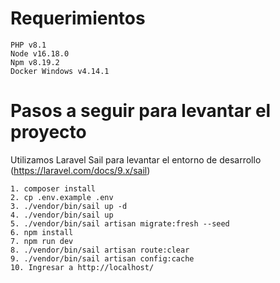 # Requerimientos

    PHP v8.1
    Node v16.18.0
    Npm v8.19.2
    Docker Windows v4.14.1

# Pasos a seguir para levantar el proyecto

Utilizamos Laravel Sail para levantar el entorno de desarrollo (https://laravel.com/docs/9.x/sail)

    1. composer install
    2. cp .env.example .env
    3. ./vendor/bin/sail up -d
    4. ./vendor/bin/sail up
    5. ./vendor/bin/sail artisan migrate:fresh --seed
    6. npm install
    7. npm run dev
    8. ./vendor/bin/sail artisan route:clear
    9. ./vendor/bin/sail artisan config:cache
    10. Ingresar a http://localhost/
